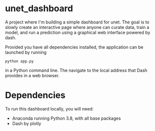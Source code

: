# unet_dashboard
A project where I'm building a simple dashboard for unet. The goal is to slowly create an interactive page where anyone can curate data, train a model, and run a prediction using a graphical web interface powered by dash.

Provided you have all dependencies installed, the application can be launched by running

```
python app.py
```

in a Python command line. The navigate to the local address that Dash provides in a web browser.

# Dependencies
To run this dashboard locally, you will need:
- Anaconda running Python 3.8, with all base packages
- Dash by plotly
